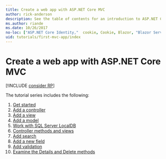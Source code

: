 ```yaml
---
title: Create a web app with ASP.NET Core MVC
author: rick-anderson
description: See the table of contents for an introduction to ASP.NET Core MVC.
ms.author: riande
ms.date: 10/26/2017
no-loc: ["ASP.NET Core Identity,"  cookie, Cookie, Blazor, "Blazor Server", "Blazor WebAssembly", "Identity", "Let's Encrypt", Razor, SignalR]
uid: tutorials/first-mvc-app/index
---
```

# Create a web app with ASP.NET Core MVC

[!INCLUDE [consider RP](~/includes/razor.md)]

The tutorial series includes the following:

1. [Get started](start-mvc.md)
1. [Add a controller](adding-controller.md)
1. [Add a view](adding-view.md)
1. [Add a model](adding-model.md)
1. [Work with SQL Server LocalDB](working-with-sql.md)
1. [Controller methods and views](controller-methods-views.md)
1. [Add search](search.md)
1. [Add a new field](new-field.md)
1. [Add validation](validation.md)
1. [Examine the Details and Delete methods](details.md)
